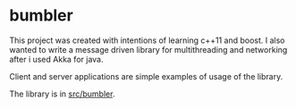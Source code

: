 # bumbler

This project was created with intentions of learning c++11 and boost.
I also wanted to write a message driven library for multithreading and networking after i used Akka for java.

Client and server applications are simple examples of usage of the library.

The library is in [src/bumbler](https://github.com/heftyy/bumbler/tree/master/docs).
